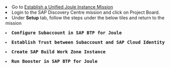 <li>Go to <a href="https://discovery-center.cloud.sap/missiondetail/4538/4826/"</href>Establish a Unified Joule Instance Mission</a></li> 
<li>Login to the SAP Discovery Centre mission and click on Project Board. </li>
<li>Under <b>Setup</b> tab, follow the steps under the below tiles and return to the mission</li>  

<pre><li><b>Configure Subaccount in SAP BTP for Joule</b></li></pre>
<pre><li><b>Establish Trust between Subaccount and SAP Cloud Identity Authentication Service</b></li></pre>
<pre><li><b>Create SAP Build Work Zone Instance</b></li></pre>
<pre><li><b>Run Booster in SAP BTP for Joule</b></li> </pre>
